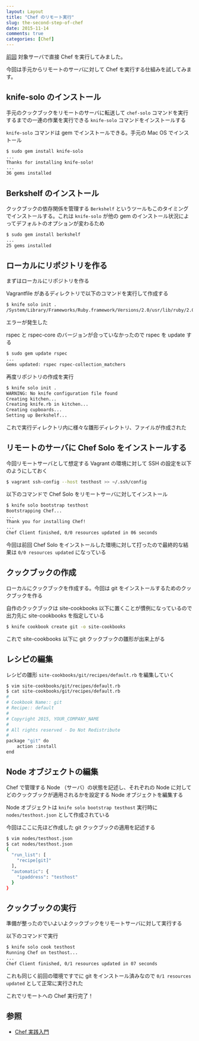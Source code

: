 ```yaml
---
layout: Layout
title: "Chef のリモート実行"
slug: the-second-step-of-chef
date: 2015-11-14
comments: true
categories: [Chef]
---
```


[前回](http://blog.sojiro.me/blog/2015/11/01/the-first-step-of-chef/) 対象サーバで直接 Chef を実行してみました。

今回は手元からリモートのサーバに対して Chef を実行する仕組みを試してみます。

## knife-solo のインストール
手元のクックブックをリモートのサーバに転送して `chef-solo` コマンドを実行するまでの一連の作業を実行できる `knife-solo` コマンドをインストールする

 `knife-solo` コマンドは gem でインストールできる。手元の Mac OS でインストール

```bash
$ sudo gem install knife-solo
...
Thanks for installing knife-solo!
...
36 gems installed
```

## Berkshelf のインストール
クックブックの依存関係を管理する `Berkshelf` というツールもこのタイミングでインストールする。これは `knife-solo` が他の gem のインストール状況によってデフォルトのオプションが変わるため

```bash
$ sudo gem install berkshelf
...
25 gems installed
```

## ローカルにリポジトリを作る
まずはローカルにリポジトリを作る

Vagrantfile があるディレクトリで以下のコマンドを実行して作成する

```bash
$ knife solo init .
/System/Library/Frameworks/Ruby.framework/Versions/2.0/usr/lib/ruby/2.0.0/rubygems/specification.rb:2007:in `raise_if_conflicts': Unable to activate rspec-3.0.0, because rspec-core-3.4.0 conflicts with rspec-core (~> 3.0.0), rspec-expectations-3.4.0 conflicts with rspec-expectations (~> 3.0.0), rspec-mocks-3.4.0 conflicts with rspec-mocks (~> 3.0.0) (Gem::LoadError)
```

エラーが発生した

rspec と rspec-core のバージョンが合っていなかったので rspec を update する

```bash
$ sudo gem update rspec
...
Gems updated: rspec rspec-collection_matchers
```

再度リポジトリの作成を実行

```bash
$ knife solo init .
WARNING: No knife configuration file found
Creating kitchen...
Creating knife.rb in kitchen...
Creating cupboards...
Setting up Berkshelf...
```

これで実行ディレクトリ内に様々な雛形ディレクトリ、ファイルが作成された

## リモートのサーバに Chef Solo をインストールする
今回リモートサーバとして想定する Vagrant の環境に対して SSH の設定を以下のようにしておく

```bash
$ vagrant ssh-config --host testhost >> ~/.ssh/config
```

以下のコマンドで Chef Solo をリモートサーバに対してインストール

```bash
$ knife solo bootstrap testhost
Bootstrapping Chef...
...
Thank you for installing Chef!
...
Chef Client finished, 0/0 resources updated in 06 seconds
```

今回は前回 Chef Solo をインストールした環境に対して打ったので最終的な結果は `0/0 resources updated` になっている

## クックブックの作成
ローカルにクックブックを作成する。今回は git をインストールするためのクックブックを作る

自作のクックブックは site-cookbooks 以下に置くことが慣例になっているので出力先に site-cookbooks を指定している

```bash
$ knife cookbook create git -o site-cookbooks
```

これで site-cookbooks 以下に git クックブックの雛形が出来上がる

## レシピの編集
レシピの雛形 `site-cookbooks/git/recipes/default.rb` を編集していく

```bash
$ vim site-cookbooks/git/recipes/default.rb
$ cat site-cookbooks/git/recipes/default.rb
#
# Cookbook Name:: git
# Recipe:: default
#
# Copyright 2015, YOUR_COMPANY_NAME
#
# All rights reserved - Do Not Redistribute
#
package "git" do
    action :install
end
```

## Node オブジェクトの編集
Chef で管理する Node （サーバ）の状態を記述し、それぞれの Node に対してどのクックブックが適用されるかを設定する Node オブジェクトを編集する

Node オブジェクトは `knife solo bootstrap testhost` 実行時に `nodes/testhost.json` として作成されている

今回はここに先ほど作成した git クックブックの適用を記述する

```bash
$ vim nodes/testhost.json
$ cat nodes/testhost.json 
{
  "run_list": [
    "recipe[git]"
  ],
  "automatic": {
    "ipaddress": "testhost"
  }
}
```

## クックブックの実行
準備が整ったのでいよいよクックブックをリモートサーバに対して実行する

以下のコマンドで実行

```bash
$ knife solo cook testhost
Running Chef on testhost...
...
Chef Client finished, 0/1 resources updated in 07 seconds
```

これも同じく前回の環境ですでに git をインストール済みなので `0/1 resources updated` として正常に実行された

これでリモートへの Chef 実行完了！

## 参照
* [Chef 実践入門](http://www.amazon.co.jp/gp/product/477416500X/ref=as_li_tf_tl?ie=UTF8&camp=247&creative=1211&creativeASIN=477416500X&linkCode=as2&tag=sojiro14-22)

